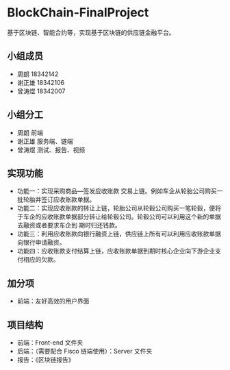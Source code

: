 # BlockChain-FinalProject
基于区块链、智能合约等，实现基于区块链的供应链金融平台。

## 小组成员  
- 周朗 18342142
- 谢正雄 18342106
- 曾涛煜 18342007
   
## 小组分工  
- 周朗 前端
- 谢正雄 服务端、链端
- 曾涛煜 测试、报告、视频

## 实现功能  
- 功能一：实现采购商品—签发应收账款 交易上链。例如车企从轮胎公司购买一批轮胎并签订应收账款单据。   
- 功能二：实现应收账款的转让上链，轮胎公司从轮毂公司购买一笔轮毂，便将于车企的应收账款单据部分转让给轮毂公司。轮毂公司可以利用这个新的单据去融资或者要求车企到
期时归还钱款。 
- 功能三：利用应收账款向银行融资上链，供应链上所有可以利用应收账款单据向银行申请融资。 
- 功能四：应收账款支付结算上链，应收账款单据到期时核心企业向下游企业支付相应的欠款。

## 加分项
- 前端：友好高效的用户界面

## 项目结构  
- 前端：Front-end 文件夹  
- 后端：（需要配合 Fisco 链端使用）：Server 文件夹  
- 报告：《区块链报告》
